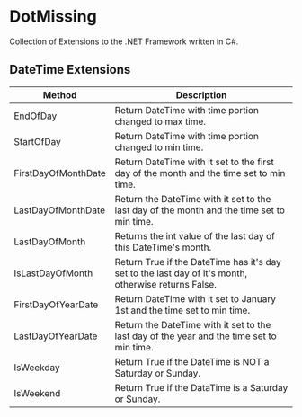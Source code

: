 # DotMissing
Collection of Extensions to the .NET Framework written in C#.

## DateTime Extensions 
Method|Description
------|-----------
EndOfDay|Return DateTime with time portion changed to max time.
StartOfDay|Return DateTime with time portion changed to min time.
FirstDayOfMonthDate|Return DateTime with it set to the first day of the month and the time set to min time.
LastDayOfMonthDate|Return the DateTime with it set to the last day of the month and the time set to min time.
LastDayOfMonth|Returns the int value of the last day of this DateTime's month.
IsLastDayOfMonth|Return True if the DateTime has it's day set to the last day of it's month, otherwise returns False.
FirstDayOfYearDate|Return DateTime with it set to January 1st and the time set to min time.
LastDayOfYearDate|Return the DateTime with it set to the last day of the year and the time set to min time.
IsWeekday|Return True if the DateTime is NOT a Saturday or Sunday.
IsWeekend|Return True if the DataTime is a Saturday or Sunday.
